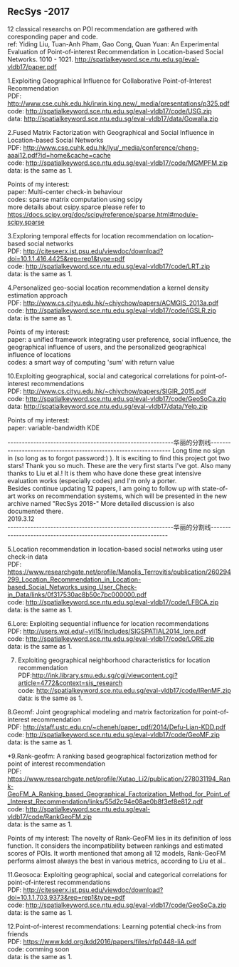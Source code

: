 RecSys -2017
------------
12 classical researchs on POI recommendation are gathered with coresponding paper and code. \
ref: Yiding Liu, Tuan-Anh Pham, Gao Cong, Quan Yuan:
An Experimental Evaluation of Point-of-interest Recommendation in Location-based Social Networks. 1010 - 1021. http://spatialkeyword.sce.ntu.edu.sg/eval-vldb17/paper.pdf

1.Exploiting Geographical Influence for Collaborative Point-of-Interest Recommendation \
  PDF: http://www.cse.cuhk.edu.hk/irwin.king.new/_media/presentations/p325.pdf \
  code: http://spatialkeyword.sce.ntu.edu.sg/eval-vldb17/code/USG.zip \
  data: http://spatialkeyword.sce.ntu.edu.sg/eval-vldb17/data/Gowalla.zip
  

2.Fused Matrix Factorization with Geographical and Social Influence in Location-based Social Networks\
  PDF: http://www.cse.cuhk.edu.hk/lyu/_media/conference/cheng-aaai12.pdf?id=home&cache=cache \
  code: http://spatialkeyword.sce.ntu.edu.sg/eval-vldb17/code/MGMPFM.zip \
  data: is the same as 1.
  
  Points of my interest:\
  paper: Multi-center check-in behaviour\
  codes:  sparse matrix computation using scipy\
  more details about csipy.sparce please refer to https://docs.scipy.org/doc/scipy/reference/sparse.html#module-scipy.sparse 
  
    
3.Exploring temporal effects for location recommendation on location-based social networks \
  PDF: http://citeseerx.ist.psu.edu/viewdoc/download?doi=10.1.1.416.4425&rep=rep1&type=pdf \
  code: http://spatialkeyword.sce.ntu.edu.sg/eval-vldb17/code/LRT.zip \
  data: is the same as 1.


4.Personalized geo-social location recommendation a kernel density estimation approach \
  PDF: http://www.cs.cityu.edu.hk/~chiychow/papers/ACMGIS_2013a.pdf \
  code: http://spatialkeyword.sce.ntu.edu.sg/eval-vldb17/code/iGSLR.zip \
  data: is the same as 1.
  
  Points of my interest:\
  paper: a unified framework integrating user preference, social influence, the geographical influence of users, and the personalized              geographical influence of locations \
  codes: a smart way of computing 'sum' with return value
  
  10.Exploiting geographical, social and categorical correlations for point-of-interest recommendations \
  PDF: http://www.cs.cityu.edu.hk/~chiychow/papers/SIGIR_2015.pdf \
  code: http://spatialkeyword.sce.ntu.edu.sg/eval-vldb17/code/GeoSoCa.zip \
  data: http://spatialkeyword.sce.ntu.edu.sg/eval-vldb17/data/Yelp.zip
  
  Points of my interest:\
  paper: variable-bandwidth KDE 
 
\----------------------------------------------------------华丽的分割线----------------------------------------------------------------
  Long time no sign in (so long as to forgot password:) ). It is exciting to find this project got two stars! Thank you so much. These are the very first starts I've got. Also many thanks to Liu et al.! It is them who have done these great intensive evaluation works (especially codes) and I'm only a porter. \
  Besides continue updating 12 papers, I am going to follow up with state-of-art works on recommendation systems, which will be presented in the new archive named "RecSys 2018-" More detailed discussion is also documented there.\
  2019.3.12\
 \----------------------------------------------------------华丽的分割线---------------------------------------------------------------
  
5.Location recommendation in location-based social networks using user check-in data \
PDF:  https://www.researchgate.net/profile/Manolis_Terrovitis/publication/260294299_Location_Recommendation_in_Location-based_Social_Networks_using_User_Check-in_Data/links/0f317530ac8b50c7bc000000.pdf \
code: http://spatialkeyword.sce.ntu.edu.sg/eval-vldb17/code/LFBCA.zip \
data: is the same as 1.
  
6.Lore: Exploiting sequential influence for location recommendations \
PDF:   http://users.wpi.edu/~yli15/Includes/SIGSPATIAL2014_lore.pdf  \
code: http://spatialkeyword.sce.ntu.edu.sg/eval-vldb17/code/LORE.zip \
data: is the same as 1.
 
 
7. Exploiting geographical neighborhood characteristics for location recommendation \
PDF:http://ink.library.smu.edu.sg/cgi/viewcontent.cgi?article=4772&context=sis_research \
code: http://spatialkeyword.sce.ntu.edu.sg/eval-vldb17/code/IRenMF.zip \
data: is the same as 1.
  
  
 8.Geomf: Joint geographical modeling and matrix factorization for point-of-interest recommendation \
  PDF:  http://staff.ustc.edu.cn/~cheneh/paper_pdf/2014/Defu-Lian-KDD.pdf \
  code: http://spatialkeyword.sce.ntu.edu.sg/eval-vldb17/code/GeoMF.zip \
  data: is the same as 1.
  
    
 *9.Rank-geofm: A ranking based geographical factorization method for point of interest recommendation \
  PDF:  https://www.researchgate.net/profile/Xutao_Li2/publication/278031194_Rank-GeoFM_A_Ranking_based_Geographical_Factorization_Method_for_Point_of_Interest_Recommendation/links/55d2c94e08ae0b8f3ef8e812.pdf \
  code: http://spatialkeyword.sce.ntu.edu.sg/eval-vldb17/code/RankGeoFM.zip \
  data: is the same as 1.
  
  Points of my interest: The novelty of Rank-GeoFM lies in its definition of loss function. It considers the incompatibility between rankings and estimated scores of POIs. It worth mentioned that among all 12 models, Rank-GeoFM performs almost always the best in various metrics, according to Liu et al..  
  
    
  11.Geosoca: Exploiting geographical, social and categorical correlations for point-of-interest recommendations \
  PDF:  http://citeseerx.ist.psu.edu/viewdoc/download?doi=10.1.1.703.9373&rep=rep1&type=pdf \
  code: http://spatialkeyword.sce.ntu.edu.sg/eval-vldb17/code/GeoSoCa.zip \
  data: is the same as 1.
  
  
  12.Point-of-interest recommendations: Learning potential check-ins from friends \
  PDF:  https://www.kdd.org/kdd2016/papers/files/rfp0448-liA.pdf \
  code: comming soon \
  data: is the same as 1.
  
  
  
  
